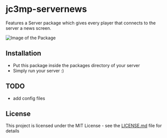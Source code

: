 # jc3mp-servernews
Features a Server package which gives every player that connects to the server a news screen.

![Image of the Package](https://derbl4ck.github.io/jc3mp-servernews.jpg)

## Installation

  - Put this package inside the packages directory of your server
  - Simply run your server :)

## TODO

  - add config files


## License

This project is licensed under the MIT License - see the [LICENSE.md](LICENSE.md) file for details